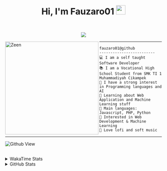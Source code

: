 <h1 align="center">
Hi, I'm Fauzaro01
  <img src="https://media.giphy.com/media/hvRJCLFzcasrR4ia7z/giphy.gif" width="30"></h1>
<br/>

<p align="center">
  <a href="https://github.com/DenverCoder1/readme-typing-svg">
    <img src="https://readme-typing-svg.herokuapp.com?lines=Chill%20and%20Coding;Full+Stack+Web+Developer;Student;Software%20Develover;Always%20learning%20new%20things&center=true&width=380&height=45">
  </a>
</p>

<img align="left" src="https://media.tenor.com/pNQi8B0fo1UAAAAi/gura-dance.gif" alt="Zeen" width="300" height="300" />
<hr>

```
fauzaro01@github
-------------------------
💻 I am a self taught Software Developer
📚 I am a Vocational High School Student from SMK TI 1 Muhammadiyah Cikampek
📝 I have a strong interest in Programming languages and AI
🌱 Learning about Web Application and Machine Learning stuff
🌟 Main languages: Javascript, PHP, Python
🚩 Interested in Web Development & Machine Learning
🎵 Love lofi and soft music 
```

<hr>

![Github View](https://komarev.com/ghpvc/?username=fauzaro01&style=flat-square)
<br><br>
<details>
  <summary>
     WakaTime Stats
  </summary>
  <br>
  <!--START_SECTION:waka-->

```txt
From: 10 September 2021 - To: 03 November 2024

Total Time: 618 hrs 34 mins

JavaScript          189 hrs 36 mins ███████▓░░░░░░░░░░░░░░░░░   30.65 %
PHP                 113 hrs 8 mins  ████▓░░░░░░░░░░░░░░░░░░░░   18.29 %
EJS                 56 hrs 49 mins  ██▒░░░░░░░░░░░░░░░░░░░░░░   09.19 %
HTML                54 hrs 20 mins  ██▒░░░░░░░░░░░░░░░░░░░░░░   08.79 %
Blade Template      51 hrs 35 mins  ██░░░░░░░░░░░░░░░░░░░░░░░   08.34 %
Java                41 hrs 50 mins  █▓░░░░░░░░░░░░░░░░░░░░░░░   06.77 %
JSON                28 hrs 5 mins   █░░░░░░░░░░░░░░░░░░░░░░░░   04.54 %
CSS                 25 hrs 51 mins  █░░░░░░░░░░░░░░░░░░░░░░░░   04.18 %
Python              13 hrs 26 mins  ▓░░░░░░░░░░░░░░░░░░░░░░░░   02.17 %
Other               5 hrs 42 mins   ▒░░░░░░░░░░░░░░░░░░░░░░░░   00.92 %
```

<!--END_SECTION:waka-->
</details>
<details>
  <summary>
    GitHub Stats
  </summary>
  <br>
  <div align="center">
    <img src="https://github-readme-stats.vercel.app/api?username=Fauzaro01&show_icons=true&theme=algolia" alt="Fauzaro01's GitHub Stats" style="margin: 20px;" />
    <img src="https://github-readme-streak-stats.herokuapp.com/?user=Fauzaro01&theme=algolia" alt="Fauzaro01's GitHub Streak" style="margin: 20px;" />
  </div>

  <div align="center">
    <img src="https://github-readme-stats.vercel.app/api?username=Fauzaro01&show_icons=true&locale=en&count_private=true&hide_rank=true&custom_title=My%20GitHub%20Stats&disable_animations=true&theme=algolia" alt="Fauzaro01's Stars" style="margin: 20px;" />
    <img src="https://github-readme-stats.vercel.app/api/top-langs/?username=Fauzaro01&langs_count=8&theme=algolia&layout=compact" alt="Top Languages" style="margin: 20px;" />
  </div>
</details>
